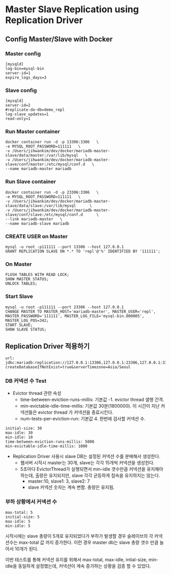 Master Slave Replication using Replication Driver
==============================================

## Config Master/Slave with Docker

### Master config
```
[mysqld]
log-bin=mysql-bin
server-id=1
expire_logs_days=3
```

### Slave config
```
[mysqld]
server-id=2
#replicate-do-db=demo_repl
log-slave_updates=1
read-only=1
```

### Run Master container
```
docker container run -d -p 13306:3306   \
-e MYSQL_ROOT_PASSWORD=111111   \
-v /Users/jihwankim/dev/docker/mariadb-master-slave/data/master:/var/lib/mysql   \
-v /Users/jihwankim/dev/docker/mariadb-master-slave/conf/master:/etc/mysql/conf.d   \
--name mariadb-master mariadb
```

### Run Slave container
```
docker container run -d -p 23306:3306   \
-e MYSQL_ROOT_PASSWORD=111111   \
-v /Users/jihwankim/dev/docker/mariadb-master-slave/data/slave:/var/lib/mysql      \
-v /Users/jihwankim/dev/docker/mariadb-master-slave/conf/slave:/etc/mysql/conf.d      \
--link mariadb-master   \
--name mariadb-slave mariadb
```

### CREATE USER on Master
```
mysql -u root -p111111 --port 13306 --host 127.0.0.1
GRANT REPLICATION SLAVE ON *.* TO 'repl'@'%' IDENTIFIED BY '111111';
```

### On Master
```
FLUSH TABLES WITH READ LOCK;
SHOW MASTER STATUS;
UNLOCK TABLES;
```


### Start Slave
```
mysql -u root -p111111 --port 23306 --host 127.0.0.1
CHANGE MASTER TO MASTER_HOST='mariadb-master', MASTER_USER='repl', MASTER_PASSWORD='111111', MASTER_LOG_FILE='mysql-bin.000005', MASTER_LOG_POS=342;
START SLAVE;
SHOW SLAVE STATUS;
```

## Replication Driver 적용하기
```properties
url: jdbc:mariadb:replication://127.0.0.1:13306,127.0.0.1:23306,127.0.0.1:33306/demo_repl?createDatabaseIfNotExist=true&serverTimezone=Asia/Seoul
```
### DB 커넥션 수 Test
* Evictor thread 관련 속성
  - time-between-eviction-runs-millis: 기본값 -1. evictor thread 샐행 간격.
  - min-evictable-idle-time-millis: 기본값 30분(1800000). 이 시간이 지난 커넥션들은 evictor thread 가 커넥션을 종료시킨다.
  - num-tests-per-eviction-run: 기본값 4. 한번에 검사할 커넥션 수.
  
```properties
initial-size: 30
max-idle: 30
min-idle: 10
time-between-eviction-runs-millis: 5000
min-evictable-idle-time-millis: 1000
```

* Replication Driver 사용시 slave DB는 설정된 커넥션 수를 분배해서 생성한다.
  - 웹서버 시작시 master는 30개, slave는 각각 15개씩 커넥션을 생성힌다.
  - 5초마다 EvictorThread가 실행되면서 min-idle 갯수만큼 커넥션을 유지해야하는데, 촐량은 유지되지만, slave 각각 균등하게 접속을 유지하지는 않는다.
    - master:10, slave1: 3, slave2: 7
    - slave 커넥션 숫자는 계속 변함. 총량은 유지됨.
    

### 부하 상황에서 커넥션 수
```properties
max-total: 5
initial-size: 5
max-idle: 5
min-idle: 5
```
시작시에는 slave 총량이 5개로 유지되었다가 부하가 발생할 경우 슬레이브의 각 커넥션수는 max-total 값 까지 증가한다. 이런 경우 master db는 slave 총량 갯수 만큼 늘어서 10개가 된다.  

이번 테스트를 통해 커넥션 유지를 위해서 max-total, max-idle, intial-size, min-idle을 동일하게 설정했는데, 커넥션이 계속 증가하는 상황을 검증 할 수 있었다.



